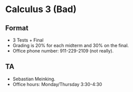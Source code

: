 # Calculus 3 \(Bad\)

## Format

* 3 Tests + Final
* Grading is 20% for each midterm and 30% on the final.
* Office phone number: 911-229-2109 \(not really\).

## TA

* Sebastian Meinking.
* Office hours: Monday/Thursday 3:30-4:30

